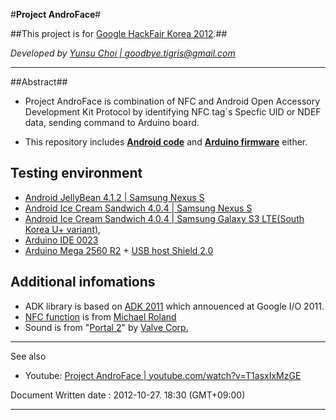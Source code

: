 #**Project AndroFace**#


##This project is for [Google HackFair Korea 2012](http://googledevkr.blogspot.kr/2012/08/google-hackfair.html).##

*Developed by [Yunsu Choi | goodbye.tigris@gmail.com](mailto:goodbye.tigris@gmail.com "goodbye.tigris@gmail.com")*

----------
##Abstract##
- Project AndroFace is combination of NFC and Android Open Accessory Development Kit Protocol
by identifying NFC tag`s Specfic UID or NDEF data, sending command to Arduino board.

- This repository includes [**Android code**](https://github.com/YunsuChoi/AndroFace/tree/master/Main) and [**Arduino firmware**](https://github.com/YunsuChoi/AndroFace/tree/master/AndroFace_Firmware/AndroFace_Firmware0023) either.

## Testing environment ##
- [Android JellyBean 4.1.2 | Samsung Nexus S](http://developer.android.com/intl/ko/about/versions/android-4.1.html)
- [Android Ice Cream Sandwich 4.0.4 | Samsung Nexus S](http://developer.android.com/intl/ko/about/versions/android-4.0.3.html)
- [Android Ice Cream Sandwich 4.0.4 | Samsung Galaxy S3 LTE(South Korea U+ variant)](http://developer.android.com/intl/ko/about/versions/android-4.0.3.html), 
- [Arduino IDE 0023](http://www.arduino.cc/en/Main/software)
- [Arduino Mega 2560 R2](http://arduino.cc/en/Main/ArduinoBoardMega2560) + [USB host Shield 2.0](http://www.circuitsathome.com/products-page/arduino-shields/usb-host-shield-2-0-for-arduino) 

## Additional infomations ##
- ADK library is based on [ADK 2011](http://developer.android.com/intl/ko/tools/adk/adk.html) which annouenced at Google I/O 2011.
- [NFC function](https://github.com/YunsuChoi/AndroFace/tree/master/Main) is from [Michael Roland](http://www.mroland.at/projects/nfc-taginfo/)
- Sound is from "[Portal 2](http://www.thinkwithportals.com/)" by [Valve Corp.](http://www.valvesoftware.com/)

----------
See also

- Youtube: [Project AndroFace | youtube.com/watch?v=T1asxIxMzGE](http://www.youtube.com/watch?v=T1asxIxMzGE "Project AndroFace")


Document Written date : 2012-10-27. 18:30 (GMT+09:00)

----------

